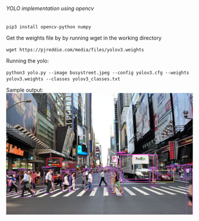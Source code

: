 ###### YOLO implementation using opencv

`pip3 install opencv-python numpy `

Get the weights file by by running wget in the working directory

`wget https://pjreddie.com/media/files/yolov3.weights`

Running the yolo:

`python3 yolo.py --image busystreet.jpeg --config yolov3.cfg --weights yolov3.weights --classes yolov3_classes.txt
`

Sample output: <br/>
![](output.jpg)
